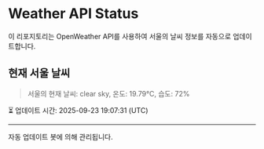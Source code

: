 
# Weather API Status

이 리포지토리는 OpenWeather API를 사용하여 서울의 날씨 정보를 자동으로 업데이트합니다.

## 현재 서울 날씨
> 서울의 현재 날씨: clear sky, 온도: 19.79°C, 습도: 72%

⏳ 업데이트 시간: 2025-09-23 19:07:31 (UTC)

---
자동 업데이트 봇에 의해 관리됩니다.
